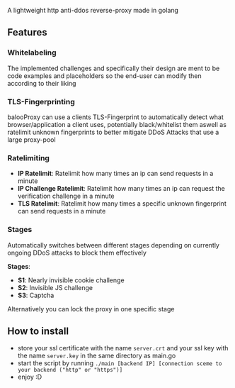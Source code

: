 A lightweight http anti-ddos reverse-proxy made in golang

## Features

### Whitelabeling

The implemented challenges and specifically their design are ment to be code examples and placeholders so the end-user can modify then according to their liking

### TLS-Fingerprinting

balooProxy can use a clients TLS-Fingerprint to automatically detect what browser/application a client uses, potentially black/whitelist them aswell as ratelimit unknown fingerprints to better mitigate DDoS Attacks that use a large proxy-pool

### Ratelimiting

- **IP Ratelimit**: Ratelimit how many times an ip can send requests in a minute
- **IP Challenge Ratelimit**: Ratelimit how many times an ip can request the verification challenge in a minute
- **TLS Ratelimit**: Ratelimit how many times a specific unknown fingerprint can send requests in a minute

### Stages

Automatically switches between different stages depending on currently ongoing DDoS attacks to block them effectively

**Stages**:

- **S1**: Nearly invisible cookie challenge
- **S2**: Invisible JS challenge
- **S3**: Captcha

Alternatively you can lock the proxy in one specific stage

## How to install

- store your ssl certificate with the name `server.crt` and your ssl key with the name `server.key` in the same directory as main.go
- start the script by running `./main [backend IP] [connection sceme to your backend ("http" or "https")]`
- enjoy :D

